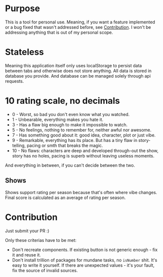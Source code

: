 # Purpose

This is a tool for personal use. Meaning, if you want a feature implemented or a bug fixed that
wasn't addressed before, see [Contribution](#contribution). I won't be addressing anything
that is out of my personal scope.

# Stateless

Meaning this application itself only uses localStorage to persist data between tabs
and otherwise does not store anything. All data is stored in database you provide.
And database can be managed solely through api requests.

# 10 rating scale, no decimals

- 0 - Worst, so bad you don't even know what you watched. 
- 1 - Unbearable, everything makes you hate it.
- 3 - Has a flaw big enough to make it impossible to watch.
- 5 - No feelings, nothing to remember for, neither awful nor awesome.
- 7 - Has something good about it: good idea, character, plot or just vibe.
- 9 - Remarkable, everything has its place. But has a tiny flaw in story-telling, pacing or smth that breaks the magic.
- 10 - No flaws: characters are deep and developed through-out the show, story has no holes, pacing is superb without leaving useless moments.

And everything in between, if you can't decide between the two.

## Shows

Shows support rating per season because that's often where vibe changes.
Final score is calculated as an average of rating per season.

# Contribution

Just submit your PR :)

Only these criterias have to be met:
- Don't recreate components. If existing button is not generic enough - fix it and reuse it.
- Don't install trillion of packages for mundane tasks, no `isNumber` shit. It's easy to write it yourself.
If there are unexpected values - it's your fault, fix the source of invalid sources.
